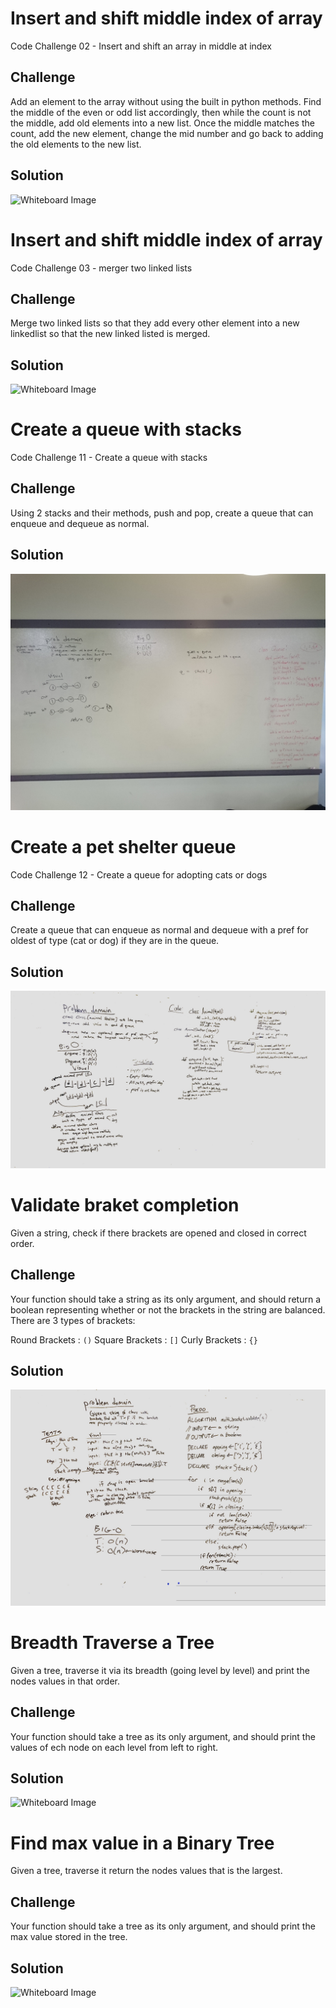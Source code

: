 # Insert and shift middle index of array
Code Challenge 02 - Insert and shift an array in middle at index

## Challenge
Add an element to the array without using the built in python methods. Find the middle of the even or odd list accordingly, then while the count is not the middle, add old elements into a new list. Once the middle matches the count, add the new element, change the mid number and go back to adding the old elements to the new list. 

## Solution
![Whiteboard Image](../../assets/array_shift.jpg)

# Insert and shift middle index of array
Code Challenge 03 - merger two linked lists

## Challenge
Merge two linked lists so that they add every other element into a new linkedlist so that the new linked listed is merged. 

## Solution
![Whiteboard Image](../../assets/ll_merge.jpg)


# Create a queue with stacks
Code Challenge 11 - Create a queue with stacks

## Challenge
Using 2 stacks and their methods, push and pop, create a queue that can enqueue and dequeue as normal. 

## Solution
![Whiteboard Image](../../assets/queue_w_stacks.jpg)

# Create a pet shelter queue
Code Challenge 12 - Create a queue for adopting cats or dogs 

## Challenge
Create a queue that can enqueue as normal and dequeue with a pref for oldest of type (cat or dog) if they are in the queue. 

## Solution
![Whiteboard Image](../../assets/pet_shelter.JPG)

# Validate braket completion
Given a string, check if there brackets are opened and closed in correct order. 

## Challenge
Your function should take a string as its only argument, and should return a boolean representing whether or not the brackets in the string are balanced. There are 3 types of brackets:

Round Brackets : `()`
Square Brackets : `[]`
Curly Brackets : `{}`

## Solution
![Whiteboard Image](../../assets/brakets.jpeg)

# Breadth Traverse a Tree
Given a tree, traverse it via its breadth (going level by level) and print the nodes values in that order. 

## Challenge
Your function should take a tree as its only argument, and should print the values of ech node on each level from left to right.

## Solution
![Whiteboard Image](../../assets/breadth.jpg)

# Find max value in a Binary Tree
Given a tree, traverse it return the nodes values that is the largest.

## Challenge
Your function should take a tree as its only argument, and should print the max value stored in the tree.

## Solution
![Whiteboard Image](../../assets/max_val_in_tree.jpg)
